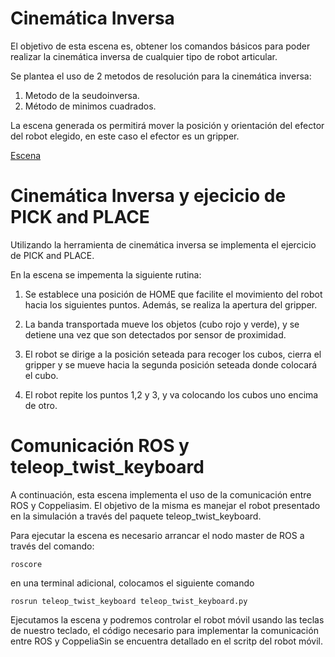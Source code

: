 # Cinemática Inversa

El objetivo de esta escena es, obtener los comandos básicos para poder realizar la cinemática inversa de cualquier tipo de robot articular.

Se plantea el uso de 2 metodos de resolución para la cinemática inversa:
1. Metodo de la seudoinversa.
2. Método de minimos cuadrados.

La escena generada os permitirá mover la posición y orientación del efector del robot elegido, en este caso el efector es un gripper.

[Escena](./ScenaTutorial.ttt)

# Cinemática Inversa y ejecicio de PICK and PLACE 

Utilizando la herramienta de cinemática inversa se implementa el ejercicio de PICK and PLACE.

En la escena se impementa la siguiente rutina:

1. Se establece una posición de HOME que facilite el movimiento del robot hacia los siguientes puntos. Además, se realiza la apertura del gripper.

2. La banda transportada mueve los objetos (cubo rojo y verde), y se detiene una vez que son detectados por sensor de proximidad.

3. El robot se dirige a la posición seteada para recoger los cubos, cierra el gripper y se mueve hacia la segunda posición seteada donde colocará el cubo.

4. El robot repite los puntos 1,2 y 3, y va colocando los cubos uno encima de otro.


# Comunicación ROS y teleop_twist_keyboard

A continuación, esta escena implementa el uso de la comunicación entre ROS y Coppeliasim. El objetivo de la misma es manejar el robot presentado en la simulación a través del paquete teleop_twist_keyboard.

Para ejecutar la escena es necesario arrancar el nodo master de ROS a través del comando:

```
roscore
```

en una terminal adicional, colocamos el siguiente comando 

```
rosrun teleop_twist_keyboard teleop_twist_keyboard.py
```

Ejecutamos la escena y podremos controlar el robot móvil usando las teclas de nuestro teclado, el código necesario para implementar la comunicación entre ROS y CoppeliaSin se encuentra detallado en el scritp del robot móvil.
